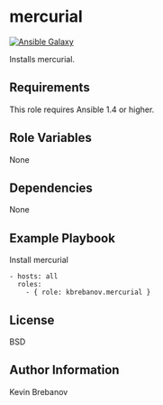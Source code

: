 mercurial
=========

[![Ansible Galaxy](https://img.shields.io/badge/galaxy-kbrebanov.mercurial-660198.svg)](https://galaxy.ansible.com/list#/roles/3409)

Installs mercurial.

Requirements
------------

This role requires Ansible 1.4 or higher.

Role Variables
--------------

None

Dependencies
------------

None

Example Playbook
----------------

Install mercurial
```
- hosts: all
  roles:
    - { role: kbrebanov.mercurial }
```

License
-------

BSD

Author Information
------------------

Kevin Brebanov
